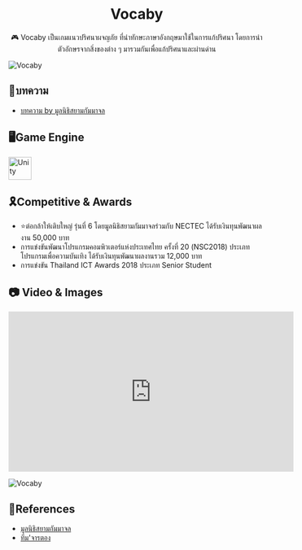 <p align="center">
    <h1 align = "center">Vocaby</h1>
</p>
<p align="center">
🎮 Vocaby เป็นเกมแนวปริศนาผจญภัย ที่นำทักษะภาษาอังกฤษมาใช้ในการแก้ปริศนา โดยการนำตัวอักษรจากสิ่งของต่าง ๆ มารวมกันเพื่อแก้ปริศนาและผ่านด่าน
</p>

![Vocaby](https://www.scbfoundation.com/stocks/images/2f/900x584/1530426151m6b0m2fjpg/36413074_1024489681035202_2146132674626977792_n.jpg)

## 📖บทความ
- [บทความ by มูลนิธิสยามกัมมาจล](https://www.scbfoundation.com/media_knowledge/document/1450/Vocaby-19570)

## 🖥️Game Engine

<img src="/images/frameworks/unity.png" alt="Unity" style="height:45px"></img>

## 🎗️Competitive & Awards

- ⭐ต่อกล้าให้เติบใหญ่ รุ่นที่ 6 โดยมูลนิธิสยามกัมมาจลร่วมกับ NECTEC ได้รับเงินทุนพัฒนาผลงาน 50,000 บาท
- การแข่งขันพัฒนาโปรแกรมคอมพิวเตอร์แห่งประเทศไทย ครั้งที่ 20 (NSC2018) ประเภทโปรแกรมเพื่อความบันเทิง ได้รับเงินทุนพัฒนาผลงานรวม 12,000 บาท
- การแข่งขัน Thailand ICT Awards 2018 ประเภท Senior Student

## 📷 Video & Images

<iframe width="560" height="315" src="https://www.youtube.com/embed/mKoVYkLx0-Y" title="YouTube video player" frameborder="0" allow="accelerometer; autoplay; clipboard-write; encrypted-media; gyroscope; picture-in-picture; web-share" allowfullscreen></iframe>

![Vocaby](https://www.scbfoundation.com/stocks/media/ebde80eaf85c6bc6cdccd1099d71d408.jpg)

## 📝References

- [มูลนิธิสยามกัมมาจล](https://www.scbfoundation.com/project_detail.php?project_id=1450)
- [ทีม'จารตอง](http://app.sa.ac.th/myapp/43.html)

